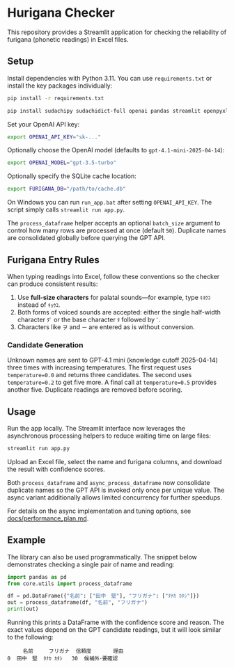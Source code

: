 # Hurigana Checker

This repository provides a Streamlit application for checking the reliability of furigana (phonetic readings) in Excel files.

## Setup

Install dependencies with Python 3.11.  You can use ``requirements.txt`` or
install the key packages individually:

```bash
pip install -r requirements.txt
```

```bash
pip install sudachipy sudachidict-full openai pandas streamlit openpyxl xlsxwriter
```

Set your OpenAI API key:

```bash
export OPENAI_API_KEY="sk-..."
```

Optionally choose the OpenAI model (defaults to `gpt-4.1-mini-2025-04-14`):

```bash
export OPENAI_MODEL="gpt-3.5-turbo"
```

Optionally specify the SQLite cache location:

```bash
export FURIGANA_DB="/path/to/cache.db"
```

On Windows you can run ``run_app.bat`` after setting ``OPENAI_API_KEY``.
The script simply calls ``streamlit run app.py``.

The ``process_dataframe`` helper accepts an optional ``batch_size`` argument
to control how many rows are processed at once (default ``50``). Duplicate
names are consolidated globally before querying the GPT API.

## Furigana Entry Rules

When typing readings into Excel, follow these conventions so the checker can
produce consistent results:

1. Use **full-size characters** for palatal sounds—for example, type ``ｷﾖｳｺ``
   instead of ``ｷｮｳｺ``.
2. Both forms of voiced sounds are accepted: either the single half-width
   character ``ﾀﾞ`` or the base character ``ﾀ`` followed by ``ﾞ``.
3. Characters like ``ヲ`` and ``ー`` are entered as is without conversion.

### Candidate Generation

Unknown names are sent to GPT-4.1 mini (knowledge cutoff 2025-04-14) three times with increasing temperatures.
The first request uses ``temperature=0.0`` and returns three candidates.
The second uses ``temperature=0.2`` to get five more. A final call at
``temperature=0.5`` provides another five. Duplicate readings are removed
before scoring.

## Usage

Run the app locally. The Streamlit interface now leverages the asynchronous
processing helpers to reduce waiting time on large files:

```bash
streamlit run app.py
```

Upload an Excel file, select the name and furigana columns, and download the result with confidence scores.

Both ``process_dataframe`` and ``async_process_dataframe`` now consolidate
duplicate names so the GPT API is invoked only once per unique value. The async
variant additionally allows limited concurrency for further speedups.

For details on the async implementation and tuning options, see
[docs/performance_plan.md](docs/performance_plan.md).

## Example

The library can also be used programmatically. The snippet below
demonstrates checking a single pair of name and reading:

```python
import pandas as pd
from core.utils import process_dataframe

df = pd.DataFrame({"名前": ["田中　堅"], "フリガナ": ["ﾀﾅｶ ｶﾀｼ"]})
out = process_dataframe(df, "名前", "フリガナ")
print(out)
```

Running this prints a DataFrame with the confidence score and reason.
The exact values depend on the GPT candidate readings, but it will look
similar to the following:

```
     名前     フリガナ  信頼度       理由
0  田中　堅  ﾀﾅｶ ｶﾀｼ   30  候補外･要確認
```
